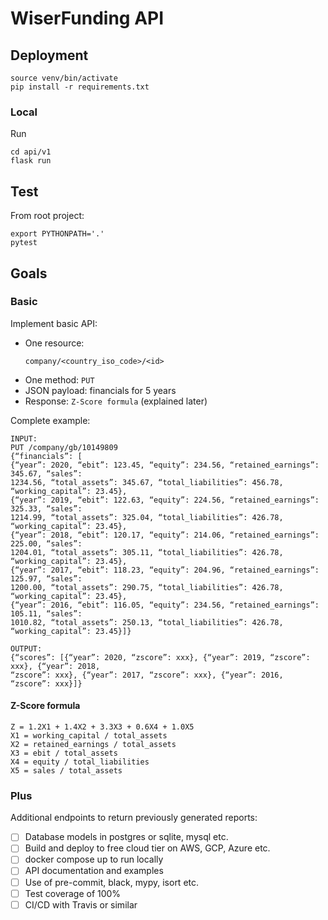 # WiserFunding API
## Deployment
```
source venv/bin/activate
pip install -r requirements.txt
```
### Local
Run
```
cd api/v1
flask run
```

## Test
From root project:
```
export PYTHONPATH='.'
pytest
```

## Goals
### Basic

Implement basic API:
- One resource: 
  ```
  company/<country_iso_code>/<id>
  ```
- One method: `PUT`
- JSON payload: financials for 5 years
- Response: `Z-Score formula` (explained later)

Complete example:
```
INPUT:
PUT /company/gb/10149809
{“financials”: [
{“year”: 2020, “ebit”: 123.45, “equity”: 234.56, “retained_earnings”: 345.67, “sales”:
1234.56, “total_assets”: 345.67, “total_liabilities”: 456.78, “working_capital”: 23.45},
{“year”: 2019, “ebit”: 122.63, “equity”: 224.56, “retained_earnings”: 325.33, “sales”:
1214.99, “total_assets”: 325.04, “total_liabilities”: 426.78, “working_capital”: 23.45},
{“year”: 2018, “ebit”: 120.17, “equity”: 214.06, “retained_earnings”: 225.00, “sales”:
1204.01, “total_assets”: 305.11, “total_liabilities”: 426.78, “working_capital”: 23.45},
{“year”: 2017, “ebit”: 118.23, “equity”: 204.96, “retained_earnings”: 125.97, “sales”:
1200.00, “total_assets”: 290.75, “total_liabilities”: 426.78, “working_capital”: 23.45},
{“year”: 2016, “ebit”: 116.05, “equity”: 234.56, “retained_earnings”: 105.11, “sales”:
1010.82, “total_assets”: 250.13, “total_liabilities”: 426.78, “working_capital”: 23.45}]}

OUTPUT:
{“scores”: [{“year”: 2020, “zscore”: xxx}, {“year”: 2019, “zscore”: xxx}, {“year”: 2018,
“zscore”: xxx}, {“year”: 2017, “zscore”: xxx}, {“year”: 2016, “zscore”: xxx}]}
```

#### Z-Score formula
```
Z = 1.2X1 + 1.4X2 + 3.3X3 + 0.6X4 + 1.0X5
X1 = working_capital / total_assets
X2 = retained_earnings / total_assets
X3 = ebit / total_assets
X4 = equity / total_liabilities
X5 = sales / total_assets
```

### Plus
Additional endpoints to return previously generated reports:

- [ ] Database models in postgres or sqlite, mysql etc.
- [ ] Build and deploy to free cloud tier on AWS, GCP, Azure etc.
- [ ] docker compose up to run locally
- [ ] API documentation and examples
- [ ] Use of pre-commit, black, mypy, isort etc.
- [ ] Test coverage of 100%
- [ ] CI/CD with Travis or similar
